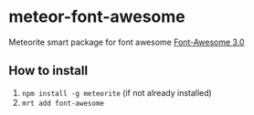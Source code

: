 meteor-font-awesome
===================

Meteorite smart package for font awesome
[Font-Awesome 3.0](http://fortawesome.github.com/Font-Awesome/)

## How to install
1. `npm install -g meteorite` (if not already installed)
2. `mrt add font-awesome`